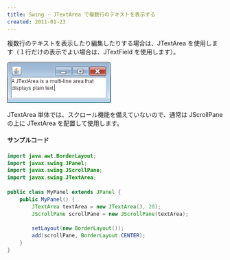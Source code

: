 ```yaml
---
title: Swing - JTextArea で複数行のテキストを表示する
created: 2011-01-23
---
```


複数行のテキストを表示したり編集したりする場合は、JTextArea を使用します（１行だけの表示でよい場合は、JTextField を使用します）。

![jtextarea-multiline.png](./jtextarea-multiline.png)

JTextArea 単体では、スクロール機能を備えていないので、通常は JScrollPane の上に JTextArea を配置して使用します。

#### サンプルコード

~~~ java
import java.awt.BorderLayout;
import javax.swing.JPanel;
import javax.swing.JScrollPane;
import javax.swing.JTextArea;

public class MyPanel extends JPanel {
    public MyPanel() {
        JTextArea textArea = new JTextArea(3, 20);
        JScrollPane scrollPane = new JScrollPane(textArea);

        setLayout(new BorderLayout());
        add(scrollPane, BorderLayout.CENTER);
    }
}
~~~

